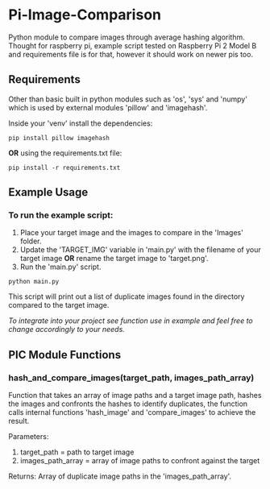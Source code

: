 # Pi-Image-Comparison
Python module to compare images through average hashing algorithm. Thought for raspberry pi, example script tested on Raspberry Pi 2 Model B and requirements file is for that, however it should work on newer pis too.

## Requirements
Other than basic built in python modules such as 'os', 'sys' and 'numpy' which is used by external modules 'pillow' and 'imagehash'.

Inside your 'venv' install the dependencies:
```
pip install pillow imagehash
```
**OR** using the requirements.txt file:
```
pip install -r requirements.txt
```

## Example Usage
### To run the example script:
1. Place your target image and the images to compare in the 'Images' folder.
2. Update the 'TARGET_IMG' variable in 'main.py' with the filename of your target image **OR** rename the target image to 'target.png'.
3. Run the 'main.py' script.
```
python main.py
```
This script will print out a list of duplicate images found in the directory compared to the target image.

*To integrate into your project see function use in example and feel free to change accordingly to your needs.*

## PIC Module Functions
### hash_and_compare_images(target_path, images_path_array)
Function that takes an array of image paths and a target image path, hashes the images and confronts the hashes to identify duplicates, the function calls internal functions 'hash_image' and 'compare_images' to achieve the result.

Parameters:
1. target_path = path to target image
2. images_path_array = array of image paths to confront against the target

Returns:
Array of duplicate image paths in the 'images_path_array'.

